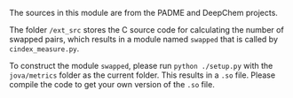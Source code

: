 The sources in this module are from the PADME and DeepChem projects.

The folder `/ext_src` stores the C source code for calculating the number of swapped pairs, which results in a module named `swapped` 
that is called by `cindex_measure.py`.

To construct the module `swapped`, please run `python ./setup.py` with the `jova/metrics` folder as the current folder. This results
in a `.so` file. Please compile the code to get your own version of the `.so` file.
